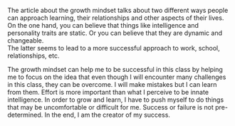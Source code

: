 The article about the growth mindset talks about two different ways people 
can approach learning, their relationships and other aspects of their lives.  
On the one hand, you can believe that things like intelligence and personality 
traits are static.  Or you can believe that they are dynamic and changeable.  
The latter seems to lead to a more successful approach to work, school, 
relationships, etc.

The growth mindset can help me to be successful in this class by 
helping me to focus on the idea that even though I will encounter many 
challenges in this class, they can be overcome.  I will make mistakes but I 
can learn from them.  Effort is more important than what I perceive to be 
innate intelligence. In order to grow and learn, I have to push myself to do 
things that may be uncomfortable or difficult for me.  Success or failure is 
not pre-determined. In the end, I am the creator of my success.
